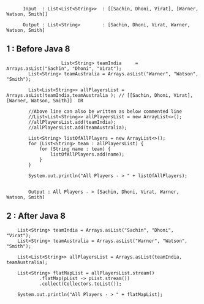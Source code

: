 
		  Input  : List<List<String>>  : [[Sachin, Dhoni, Virat], [Warner, Watson, Smith]]

		  Output : List<String>        : [Sachin, Dhoni, Virat, Warner, Watson, Smith]

 ## 1 : Before Java 8 
 
 
                        List<String> teamIndia     = Arrays.asList("Sachin", "Dhoni", "Virat");
			List<String> teamAustralia = Arrays.asList("Warner", "Watson", "Smith");

			List<List<String>> allPlayersList = Arrays.asList(teamIndia,teamAustralia ); // [[Sachin, Dhoni, Virat], [Warner, Watson, Smith]]  OR 
			
			//Above line can also be written as below commented line
			//List<List<String>> allPlayersList = new ArrayList<>();
			//allPlayersList.add(teamIndia);
			//allPlayersList.add(teamAustralia);

			List<String> listOfAllPlayers = new ArrayList<>();
			for (List<String> team : allPlayersList) {
				for (String name : team) {
					listOfAllPlayers.add(name);
				}
			}
			
			System.out.println("All Players - > " + listOfAllPlayers);  
			
			
			Output : All Players - > [Sachin, Dhoni, Virat, Warner, Watson, Smith]

	
		
 ## 2 : After Java 8 
		
		
		List<String> teamIndia = Arrays.asList("Sachin", "Dhoni", "Virat");
		List<String> teamAustralia = Arrays.asList("Warner", "Watson", "Smith");

		List<List<String>> allPlayersList = Arrays.asList(teamIndia, teamAustralia);

		List<String> flatMapList = allPlayersList.stream()
				.flatMap(pList -> pList.stream())
				.collect(Collectors.toList());

		System.out.println("All Players - > " + flatMapList);
